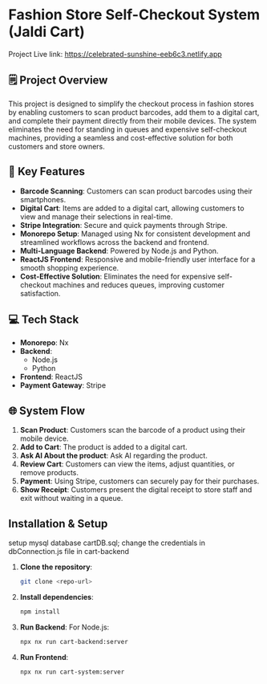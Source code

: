 # Fashion Store Self-Checkout System (Jaldi Cart)
Project Live link: https://celebrated-sunshine-eeb6c3.netlify.app
## 🗒️ Project Overview

This project is designed to simplify the checkout process in fashion stores by enabling customers to scan product barcodes, add them to a digital cart, and complete their payment directly from their mobile devices. The system eliminates the need for standing in queues and expensive self-checkout machines, providing a seamless and cost-effective solution for both customers and store owners.

## 📝 Key Features

- **Barcode Scanning**: Customers can scan product barcodes using their smartphones.
- **Digital Cart**: Items are added to a digital cart, allowing customers to view and manage their selections in real-time.
- **Stripe Integration**: Secure and quick payments through Stripe.
- **Monorepo Setup**: Managed using Nx for consistent development and streamlined workflows across the backend and frontend.
- **Multi-Language Backend**: Powered by Node.js and Python.
- **ReactJS Frontend**: Responsive and mobile-friendly user interface for a smooth shopping experience.
- **Cost-Effective Solution**: Eliminates the need for expensive self-checkout machines and reduces queues, improving customer satisfaction.

## 💻 Tech Stack

- **Monorepo**: Nx
- **Backend**:
  - Node.js
  - Python
- **Frontend**: ReactJS
- **Payment Gateway**: Stripe

## 🌐 System Flow

1. **Scan Product**: Customers scan the barcode of a product using their mobile device.
2. **Add to Cart**: The product is added to a digital cart.
3. **Ask AI About the product**: Ask AI regarding the product.
4. **Review Cart**: Customers can view the items, adjust quantities, or remove products.
5. **Payment**: Using Stripe, customers can securely pay for their purchases.
6. **Show Receipt**: Customers present the digital receipt to store staff and exit without waiting in a queue.

## Installation & Setup
   setup mysql database cartDB.sql; change the credentials in dbConnection.js file in cart-backend
1. **Clone the repository**:

   ```bash
   git clone <repo-url>
   ```

2. **Install dependencies**:

   ```bash
   npm install
   ```

3. **Run Backend**:
   For Node.js:

   ```bash
   npx nx run cart-backend:server
   ```


4. **Run Frontend**:

   ```bash
   npx nx run cart-system:server
   ```



